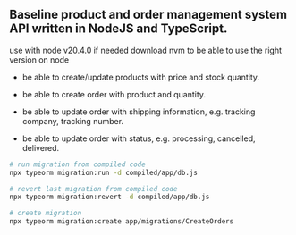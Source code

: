## Baseline product and order management system API written in NodeJS and TypeScript.

use with node v20.4.0
if needed download nvm to be able to use the right version on node

- be able to create/update products with price and stock quantity.

- be able to create order with product and quantity.

- be able to update order with shipping information, e.g. tracking company, tracking number.

- be able to update order with status, e.g. processing, cancelled, delivered.


```bash
# run migration from compiled code
npx typeorm migration:run -d compiled/app/db.js

# revert last migration from compiled code
npx typeorm migration:revert -d compiled/app/db.js

# create migration
npx typeorm migration:create app/migrations/CreateOrders
```
